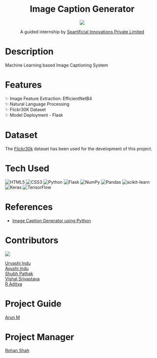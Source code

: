 <div align="center">
      <h1> Image Caption Generator </h1>
     </div>

<div align="center">
      <img src="https://user-images.githubusercontent.com/59119736/219688189-dd0af383-b3e0-425c-afe6-0ecbea100a02.png">
      <p>A guided internship by <a href="https://spartificial.com"> Spartificial Innovations Private Limited </a><p>
</div>


# Description
Machine Learning based Image Captioning System 

# Features
✨ Image Feature Extraction: EfficientNetB4  
✨ Natural Language Processing  
✨ Flickr30K Dataset  
✨ Model Deployment - Flask  

# Dataset
The [Flickr30k](https://www.kaggle.com/datasets/eeshawn/flickr30k) dataset has been used for the development of this project.

# Tech Used
 ![HTML5](https://img.shields.io/badge/html5-%23E34F26.svg?style=for-the-badge&logo=html5&logoColor=white) ![CSS3](https://img.shields.io/badge/css3-%231572B6.svg?style=for-the-badge&logo=css3&logoColor=white) ![Python](https://img.shields.io/badge/python-3670A0?style=for-the-badge&logo=python&logoColor=ffdd54) ![Flask](https://img.shields.io/badge/flask-%23000.svg?style=for-the-badge&logo=flask&logoColor=white) ![NumPy](https://img.shields.io/badge/numpy-%23013243.svg?style=for-the-badge&logo=numpy&logoColor=white) ![Pandas](https://img.shields.io/badge/pandas-%23150458.svg?style=for-the-badge&logo=pandas&logoColor=white) ![scikit-learn](https://img.shields.io/badge/scikit--learn-%23F7931E.svg?style=for-the-badge&logo=scikit-learn&logoColor=white) ![Keras](https://img.shields.io/badge/Keras-%23D00000.svg?style=for-the-badge&logo=Keras&logoColor=white) ![TensorFlow](https://img.shields.io/badge/TensorFlow-%23FF6F00.svg?style=for-the-badge&logo=TensorFlow&logoColor=white)
 
# References
- [Image Caption Generator using Python](https://www.hackersrealm.net/post/image-caption-generator-using-python)
      
# Contributors
<a href="https://github.com/Just-5-Stars/Image-Caption-Generator/graphs/contributors">
  <img src="https://contrib.rocks/image?repo=Just-5-Stars/Image-Caption-Generator" />
</a>

[Urvashi Indu](https://github.com/urvashi16)  
[Ayushi Indu](https://github.com/ayushi200116)  
[Shubh Pathak](https://github.com/shubh0614)  
[Vishal Srivastava](https://github.com/Dark8203)  
[R Aditya](https://github.com/adityarags)  
 
# Project Guide
[Arun M](https://www.linkedin.com/in/arun-madakannu-bb919a20b/)  

# Project Manager
[Rohan Shah](https://www.linkedin.com/in/rohan-shah-315366153/)  
